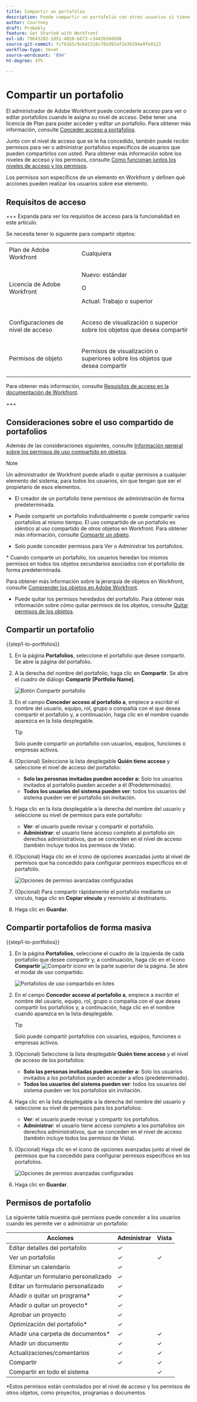 ```yaml
---
title: Compartir un portafolio
description: Puede compartir un portafolio con otros usuarios si tiene permisos para acceder a él.
author: Courtney
draft: Probably
feature: Get Started with Workfront
exl-id: 79643202-2d91-4028-b673-c3443b50d898
source-git-commit: fcf6165c9c641316c701d92af2e39294a9fe0123
workflow-type: tm+mt
source-wordcount: '894'
ht-degree: 47%

---
```


# Compartir un portafolio

El administrador de Adobe Workfront puede concederle acceso para ver o editar portafolios cuando le asigna su nivel de acceso. Debe tener una licencia de Plan para poder acceder y editar un portafolio. Para obtener más información, consulte [Conceder acceso a portafolios](../../administration-and-setup/add-users/configure-and-grant-access/grant-access-portfolios.md).

Junto con el nivel de acceso que se le ha concedido, también puede recibir permisos para ver o administrar portafolios específicos de usuarios que pueden compartirlos con usted. Para obtener más información sobre los niveles de acceso y los permisos, consulte [Cómo funcionan juntos los niveles de acceso y los permisos](../../administration-and-setup/add-users/access-levels-and-object-permissions/how-access-levels-permissions-work-together.md).

Los permisos son específicos de un elemento en Workfront y definen qué acciones pueden realizar los usuarios sobre ese elemento.


## Requisitos de acceso

+++ Expanda para ver los requisitos de acceso para la funcionalidad en este artículo.

Se necesita tener lo siguiente para compartir objetos:

<table style="table-layout:auto"> 
 <col> 
 <col> 
 <tbody> 
  <tr> 
   <td role="rowheader">Plan de Adobe Workfront</td> 
   <td> <p>Cualquiera </p> </td> 
  </tr> 
  <tr> 
   <td role="rowheader">Licencia de Adobe Workfront</td> 
   <td> <p>Nuevo: estándar</p> 
   O
   <p>Actual: Trabajo o superior</p>
   </td> 
  </tr> 
  <tr> 
   <td role="rowheader">Configuraciones de nivel de acceso</td> 
   <td> <p>Acceso de visualización o superior sobre los objetos que desea compartir</p> </td> 
  </tr> 
  <tr> 
   <td role="rowheader">Permisos de objeto</td> 
   <td> <p>Permisos de visualización o superiores sobre los objetos que desea compartir</p></td> 
  </tr> 
 </tbody> 
</table>

Para obtener más información, consulte [Requisitos de acceso en la documentación de Workfront](/help/quicksilver/administration-and-setup/add-users/access-levels-and-object-permissions/access-level-requirements-in-documentation.md).

+++

## Consideraciones sobre el uso compartido de portafolios

Además de las consideraciones siguientes, consulte [Información general sobre los permisos de uso compartido en objetos](../../workfront-basics/grant-and-request-access-to-objects/sharing-permissions-on-objects-overview.md).

>[!NOTE]
>
>Un administrador de Workfront puede añadir o quitar permisos a cualquier elemento del sistema, para todos los usuarios, sin que tengan que ser el propietario de esos elementos.

* El creador de un portafolio tiene permisos de administración de forma predeterminada.
* Puede compartir un portafolio individualmente o puede compartir varios portafolios al mismo tiempo. El uso compartido de un portafolio es idéntico al uso compartido de otros objetos en Workfront. Para obtener más información, consulte [Compartir un objeto](../../workfront-basics/grant-and-request-access-to-objects/share-an-object.md).

* Solo puede conceder permisos para Ver o Administrar los portafolios.
</span>
* Cuando comparte un portafolio, los usuarios heredan los mismos permisos en todos los objetos secundarios asociados con el portafolio de forma predeterminada.

Para obtener más información sobre la jerarquía de objetos en Workfront, consulte [Comprender los objetos en Adobe Workfront](../../workfront-basics/navigate-workfront/workfront-navigation/understand-objects.md).

* Puede quitar los permisos heredados del portafolio. Para obtener más información sobre cómo quitar permisos de los objetos, consulte [Quitar permisos de los objetos](../../workfront-basics/grant-and-request-access-to-objects/remove-permissions-from-objects.md).

## Compartir un portafolio

{{step1-to-portfolios}}

1. En la página **Portafolios**, seleccione el portafolio que desee compartir. Se abre la página del portafolio.

1. A la derecha del nombre del portafolio, haga clic en **Compartir**. Se abre el cuadro de diálogo **Compartir [Portfolio Name]**.

   ![Botón Compartir portafolio](assets/share-portfolio-button.png)

1. En el campo **Conceder acceso al portafolio a**, empiece a escribir el nombre del usuario, equipo, rol, grupo o compañía con el que desea compartir el portafolio y, a continuación, haga clic en el nombre cuando aparezca en la lista desplegable.

   >[!TIP]
   >
   >Solo puede compartir un portafolio con usuarios, equipos, funciones o empresas activos.


1. (Opcional) Seleccione la lista desplegable **Quién tiene acceso** y seleccione el nivel de acceso del portafolio:

   * **Solo las personas invitadas pueden acceder a:** Solo los usuarios invitados al portafolio pueden acceder a él (Predeterminado).
   * **Todos los usuarios del sistema pueden ver**: todos los usuarios del sistema pueden ver el portafolio sin invitación.

1. Haga clic en la lista desplegable a la derecha del nombre del usuario y seleccione su nivel de permisos para este portafolio:

   * **Ver**: el usuario puede revisar y compartir el portafolio.
   * **Administrar**: el usuario tiene acceso completo al portafolio sin derechos administrativos, que se conceden en el nivel de acceso (también incluye todos los permisos de Vista).

1. (Opcional) Haga clic en el icono de opciones avanzadas junto al nivel de permisos que ha concedido para configurar permisos específicos en el portafolio.

   ![Opciones de permiso avanzadas configuradas](assets/advanced-options-icon.png)

1. (Opcional) Para compartir rápidamente el portafolio mediante un vínculo, haga clic en **Copiar vínculo** y reenvíelo al destinatario.

1. Haga clic en **Guardar**.

## Compartir portafolios de forma masiva

{{step1-to-portfolios}}

1. En la página **Portafolios**, seleccione el cuadro de la izquierda de cada portafolio que desee compartir y, a continuación, haga clic en el icono **Compartir** ![Compartir icono](assets/share-icon.png) en la parte superior de la página. Se abre el modal de uso compartido.

   ![Portafolios de uso compartido en lotes](assets/bulk-share-portfolios.png)

1. En el campo **Conceder acceso al portafolio a**, empiece a escribir el nombre del usuario, equipo, rol, grupo o compañía con el que desea compartir los portafolios y, a continuación, haga clic en el nombre cuando aparezca en la lista desplegable.

   >[!TIP]
   >
   >Solo puede compartir portafolios con usuarios, equipos, funciones o empresas activos.


1. (Opcional) Seleccione la lista desplegable **Quién tiene acceso** y el nivel de acceso de los portafolios:

   * **Solo las personas invitadas pueden acceder a:** Solo los usuarios invitados a los portafolios pueden acceder a ellos (predeterminado).
   * **Todos los usuarios del sistema pueden ver**: todos los usuarios del sistema pueden ver los portafolios sin invitación.


1. Haga clic en la lista desplegable a la derecha del nombre del usuario y seleccione su nivel de permisos para los portafolios:

   * **Ver**: el usuario puede revisar y compartir los portafolios.
   * **Administrar**: el usuario tiene acceso completo a los portafolios sin derechos administrativos, que se conceden en el nivel de acceso (también incluye todos los permisos de Vista).

1. (Opcional) Haga clic en el icono de opciones avanzadas junto al nivel de permisos que ha concedido para configurar permisos específicos en los portafolios.

   ![Opciones de permiso avanzadas configuradas](assets/advanced-options-icon.png)

1. Haga clic en **Guardar**.


## Permisos de portafolio

La siguiente tabla muestra qué permisos puede conceder a los usuarios cuando les permite ver o administrar un portafolio:

| **Acciones** | **Administrar** | **Vista** |
|---|---|---|
| Editar detalles del portafolio | ✓ |   |
| Ver un portafolio | ✓ | ✓ |
| Eliminar un calendario | ✓ |   |
| Adjuntar un formulario personalizado | ✓ |   |
| Editar un formulario personalizado | ✓ |   |
| Añadir o quitar un programa&#42; | ✓ |   |
| Añadir o quitar un proyecto&#42; | ✓ |   |
| Aprobar un proyecto | ✓ |   |
| Optimización del portafolio&#42; | ✓ |   |
| Añadir una carpeta de documentos&#42; | ✓ | ✓ |
| Añadir un documento | ✓ | ✓ |
| Actualizaciones/comentarios | ✓ | ✓ |
| Compartir | ✓ | ✓ |
| Compartir en todo el sistema |   | ✓ |

*Estos permisos están controlados por el nivel de acceso y los permisos de otros objetos, como proyectos, programas o documentos.
